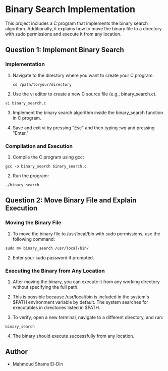 # Binary Search Implementation 

This project includes a C program that implements the binary search algorithm. Additionally, it explains how to move the binary file to a directory with sudo permissions and execute it from any location.

## Question 1: Implement Binary Search

### Implementation
1. Navigate to the directory where you want to create your C program.
   ```
   cd /path/to/your/directory

2. Use the vi editor to create a new C source file (e.g., binary_search.c).
  ```
  vi binary_search.c
  ```

3. Implement the binary search algorithm inside the binary_search function in C program.

4. Save and exit vi by pressing "Esc" and then typing :wq and pressing "Enter."

### Compilation and Execution
1. Compile the C program using gcc:
```
gcc -o binary_search binary_search.c
```
2. Run the program:
```
./binary_search
```

## Question 2: Move Binary File and Explain Execution

### Moving the Binary File
1. To move the binary file to /usr/local/bin with sudo permissions, use the following command:
  ```
sudo mv binary_search /usr/local/bin/
  ```
2. Enter your sudo password if prompted.

### Executing the Binary from Any Location
1. After moving the binary, you can execute it from any working directory without specifying the full path.

2. This is possible because /usr/local/bin is included in the system's $PATH environment variable by default. The system searches for executables in directories listed in $PATH.

3. To verify, open a new terminal, navigate to a different directory, and run:
  ```
binary_search
  ```
4. The binary should execute successfully from any location.

## Author

- Mahmoud Shams El-Din
